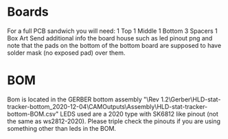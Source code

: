 
# Boards
For a full PCB sandwich you will need:
1 Top
1 Middle
1 Bottom
3 Spacers
1 Box Art
Send additional info the board house such as led pinout png and note that the pads on the bottom of the bottom board are supposed to have solder mask (no exposed pad) over them.


# BOM
Bom is located in the GERBER bottom assembly "\Rev 1.2\Gerber\HLD-stat-tracker-bottom_2020-12-04\CAMOutputs\Assembly\HLD-stat-tracker-bottom-BOM.csv"
LEDS used are a 2020 type with SK6812 like pinout (not the same as ws2812-2020). Please triple check the pinouts if you are using something other than leds in the BOM.

